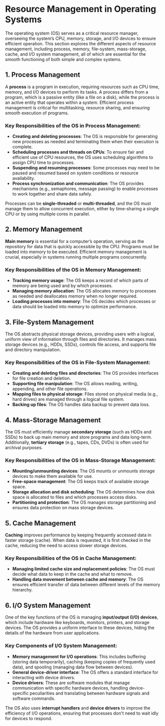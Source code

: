 # Resource Management in Operating Systems

The operating system (OS) serves as a critical resource manager, overseeing the system’s CPU, memory, storage, and I/O devices to ensure efficient operation. This section explores the different aspects of resource management, including process, memory, file-system, mass-storage, cache, and I/O system management, all of which are essential for the smooth functioning of both simple and complex systems.

## 1. Process Management

A **process** is a program in execution, requiring resources such as CPU time, memory, and I/O devices to perform its tasks. A process differs from a program, which is a passive entity (like a file on a disk), while the process is an active entity that operates within a system. Efficient process management is critical for multitasking, resource sharing, and ensuring smooth execution of programs.

### Key Responsibilities of the OS in Process Management:
- **Creating and deleting processes**: The OS is responsible for generating new processes as needed and terminating them when their execution is complete.
- **Scheduling processes and threads on CPUs**: To ensure fair and efficient use of CPU resources, the OS uses scheduling algorithms to assign CPU time to processes.
- **Suspending and resuming processes**: Some processes may need to be paused and resumed based on system conditions or resource availability.
- **Process synchronization and communication**: The OS provides mechanisms (e.g., semaphores, message passing) to enable processes to work together and share data safely.

Processes can be **single-threaded** or **multi-threaded**, and the OS must manage them to allow concurrent execution, either by time-sharing a single CPU or by using multiple cores in parallel.

## 2. Memory Management

**Main memory** is essential for a computer’s operation, serving as the repository for data that is quickly accessible by the CPU. Programs must be loaded into memory to be executed. Efficient memory management is crucial, especially in systems running multiple programs concurrently.

### Key Responsibilities of the OS in Memory Management:
- **Tracking memory usage**: The OS keeps a record of which parts of memory are being used and by which processes.
- **Managing memory allocation**: The OS allocates memory to processes as needed and deallocates memory when no longer required.
- **Loading processes into memory**: The OS decides which processes or data should be loaded into memory to optimize performance.


## 3. File-System Management

The OS abstracts physical storage devices, providing users with a logical, uniform view of information through files and directories. It manages mass storage devices (e.g., HDDs, SSDs), controls file access, and supports file and directory manipulation.

### Key Responsibilities of the OS in File-System Management:
- **Creating and deleting files and directories**: The OS provides interfaces for file creation and deletion.
- **Supporting file manipulation**: The OS allows reading, writing, appending, and other file operations.
- **Mapping files to physical storage**: Files stored on physical media (e.g., hard drives) are managed through a logical file system.
- **Backing up files**: The OS handles data backup to prevent data loss.

## 4. Mass-Storage Management

The OS must efficiently manage **secondary storage** (such as HDDs and SSDs) to back up main memory and store programs and data long-term. Additionally, **tertiary storage** (e.g., tapes, CDs, DVDs) is often used for archival purposes.

### Key Responsibilities of the OS in Mass-Storage Management:
- **Mounting/unmounting devices**: The OS mounts or unmounts storage devices to make them available for use.
- **Free-space management**: The OS keeps track of available storage space.
- **Storage allocation and disk scheduling**: The OS determines how disk space is allocated to files and which processes access disks.
- **Partitioning and protection**: The OS manages storage partitioning and ensures data protection on mass storage devices.

## 5. Cache Management

**Caching** improves performance by keeping frequently accessed data in faster storage (cache). When data is requested, it is first checked in the cache, reducing the need to access slower storage devices.

### Key Responsibilities of the OS in Cache Management:
- **Managing limited cache size and replacement policies**: The OS must decide what data to keep in the cache and what to remove.
- **Handling data movement between cache and memory**: The OS ensures efficient transfer of data between different levels of the memory hierarchy.


## 6. I/O System Management

One of the key functions of the OS is managing **input/output (I/O) devices**, which include hardware like keyboards, monitors, printers, and storage devices. The OS provides a uniform interface to these devices, hiding the details of the hardware from user applications.

### Key Components of I/O System Management:
- **Memory management for I/O operations**: This includes buffering (storing data temporarily), caching (keeping copies of frequently used data), and spooling (managing data flow between devices).
- **General device-driver interface**: The OS offers a standard interface for interacting with device drivers.
- **Device drivers**: These are software modules that manage communication with specific hardware devices, handling device-specific peculiarities and translating between hardware signals and software commands.

The OS also uses **interrupt handlers** and **device drivers** to improve the efficiency of I/O operations, ensuring that processes don't need to wait idly for devices to respond.

